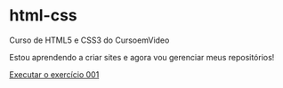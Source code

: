 # html-css
 Curso de HTML5 e CSS3 do CursoemVideo

Estou aprendendo a criar sites e agora vou gerenciar meus repositórios!


<a href="https://gahbiz.github.io/html-css/exercicios/módulo 1/ex001/index.html">Executar o exercício 001</a>